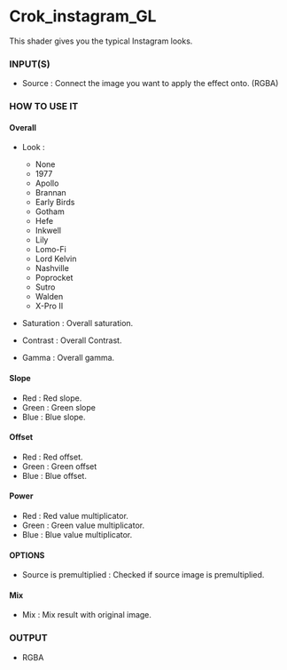 # Crok_instagram_GL

This shader gives you the typical Instagram looks.

### INPUT(S)
* Source : Connect the image you want to apply the effect onto. (RGBA)

### HOW TO USE IT

#### Overall

* Look :
  - None
  - 1977
  - Apollo
  - Brannan
  - Early Birds
  - Gotham
  - Hefe
  - Inkwell
  - Lily
  - Lomo-Fi
  - Lord Kelvin
  - Nashville
  - Poprocket
  - Sutro
  - Walden
  - X-Pro II

* Saturation : Overall saturation.
* Contrast : Overall Contrast.
* Gamma : Overall gamma.

#### Slope

* Red : Red slope.
* Green : Green slope
* Blue : Blue slope.

#### Offset

* Red : Red offset.
* Green : Green offset
* Blue : Blue offset.

#### Power

* Red : Red value multiplicator.
* Green : Green value multiplicator.
* Blue : Blue value multiplicator.

#### OPTIONS

* Source is premultiplied : Checked if source image is premultiplied.

#### Mix

* Mix : Mix result with original image.

### OUTPUT
* RGBA